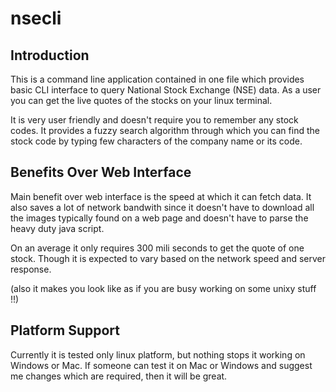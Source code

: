 nsecli
======

Introduction
--------------

This is a command line application contained in one file which provides basic CLI interface to query National Stock Exchange (NSE) data. As a user you can get the live quotes of the stocks on your linux terminal.

It is very user friendly and doesn't require you to remember any stock codes. It provides a fuzzy search algorithm through which you can find the stock code by typing few characters of the company name or its code.

Benefits Over Web Interface
---------------------------

Main benefit over web interface is the speed at which it can fetch data. It also saves a lot of network bandwith since it doesn't have to download all the images typically found on a web page and doesn't have to parse the heavy duty java script.

On an average it only requires 300 mili seconds to get the quote of one stock. Though it is expected to vary based on the network speed and server response.

(also it makes you look like as if you are busy working on some unixy stuff !!)


Platform Support
-----------------
Currently it is tested only linux platform, but nothing stops it working on Windows or Mac. If someone can test it on Mac or Windows and suggest me changes which are required, then it will be great.
